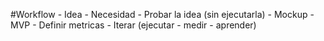 #Workflow
	- Idea - Necesidad
	- Probar la idea (sin ejecutarla)
	- Mockup
	- MVP
	- Definir metricas 
	- Iterar (ejecutar - medir - aprender)